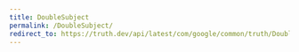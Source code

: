 ```yaml
---
title: DoubleSubject
permalink: /DoubleSubject/
redirect_to: https://truth.dev/api/latest/com/google/common/truth/DoubleSubject.html
---
```

